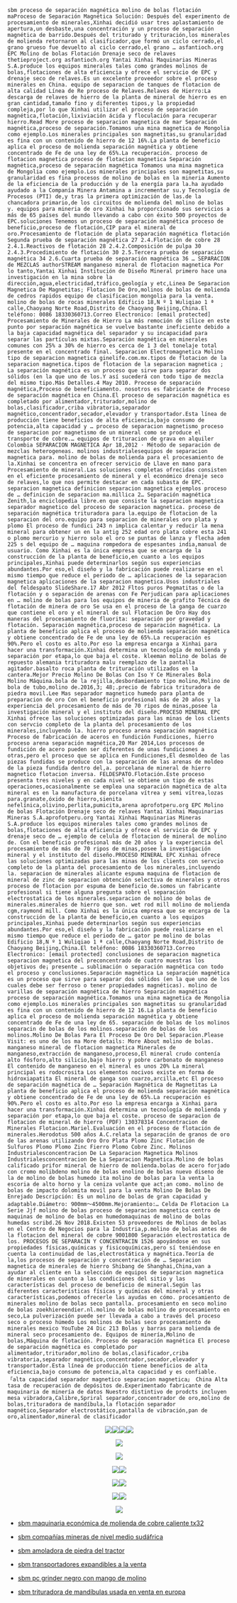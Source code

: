 
```
sbm proceso de separación magnética molino de bolas flotación maProceso de Separación Magnética Solución: Después del experimento de procesamiento de minerales,Xinhai decidió usar tres aplastamiento de apertura,un desbaste,una concentración y un proceso de separación magnética de barrido.Después del triturado y trituración,los minerales de molienda retornaron al clasificador,que formó un ciclo cerrado,el grano grueso fue devuelto al ciclo cerrado,el grano … asfantioch.org EPC Molino de bolas Flotación Drenaje seco de relaves thetieproject.org asfantioch.org Yantai Xinhai Maquinarias Mineras S.A.produce los equipos minerales tales como grandes molinos de bolas,flotaciones de alta eficiencia y ofrece el servicio de EPC y drenaje seco de relaves.Es un excelente proveedor sobre el proceso minerales en China. equipo de separacion de tanques de flotacion de alta calidad Línea de Re proceso de Relaves.Relaves de Hierro:La descarga de relaves de hierro de la planta de mineral de hierro es en gran cantidad,tamaño fino y diferentes tipos,y la propiedad compleja,por lo que Xinhai utilizar el proceso de separación magnética,flotación,lixiviación ácida y floculación para recuperar hierro.Read More proceso de separacion magnetica de mar Separación magnética,proceso de separación.Tomamos una mina magnetica de Mongolia como ejemplo.Los minerales principales son magnetitas,su granularidad es fina con un contenido de hierro de 12 16%.La planta de beneficio aplica el proceso de molienda separación magnética y obtiene concentrado de Fe de una ley de 65%.La recuperación. proceso de flotacion magnetica proceso de flotacion magnetica Separación magnética,proceso de separación magnética Tomamos una mina magnetica de Mongolia como ejemplo.Los minerales principales son magnetitas,su granularidad es fina procesos de molino de bolas en la mineria Aumento de la eficiencia de la producción y de la energía para la.ha ayudado ayudado a la Companía Minera Antamina a incrementar su.y Tecnología de Procesos (PTI) de,y tras la primera optimización de las.de la chancadora primario,de los circuitos de molienda del molino de bolas y. equipos para mineria de oro Xinhai ha proporcionado sus servicios a más de 65 países del mundo llevando a cabo con éxito 500 proyectos de EPC.soluciones Tenemos un proceso de separación magnética proceso de beneficio,proceso de flotación,CIP para el mineral de oro.Procesamiento de flotación de plata separación magnética flotación Segunda prueba de separación magnética 27 2.4.Flotación de cobre 28 2.4.1.Reactivos de flotación 28 2.4.2.Composición de pulpa 30 2.4.3.Procedimiento de flotación 30 2.5.Tercera prueba de separación magnética 34 2.6.Cuarta prueba de separación magnética 36 … SEPARACION de MEZCLAS authorSTREAM manganeso mineral de flotacion magnetica Por lo tanto,Yantai Xinhai Institución de Diseño Mineral primero hace una investigación en la mina sobre la dirección,agua,electricidad,tráfico,geología y etc,Linea De Separacion Magnetica De Magnetitas; Flotacion De Oro,molinos de bolas de molienda de cedros rapidos equipo de clasificacion mongolia para la venta. molino de bolas de rocas minerales Edificio 18,N º 1 Wuliqiao 1 ª calle,Chaoyang Norte Road,Distrito de Chaoyang Beijing,China.El teléfono: 0086 18330360713.Correo Electronico: [email protected] Procesamiento de Minerales de Hierro La más remoción de sílice en este punto por separación magnética se vuelve bastante ineficiente debido a la baja capacidad magnética del separador y su incapacidad para separar las partículas mixtas.Separación magnética en minerales comunes con 25% a 30% de hierro es cerca de 1 3 del tonelaje total presente en el concentrado final. Separacion Electromagnetica Molino tipo de separacion magnetica ginelife.com.mx.tipos de flotacion de la separacion magnetica.tipos de flotacion de la separacion magnetica ; La separación magnética es un proceso que sirve para separar dos sólidos (en la que uno de los.Y así sucederá con todo tipo de mezcla del mismo tipo.Más Detalles.4 May 2010. Proceso de separación magnética,Proceso de beneficiamento. nosotros es fabricante de Proceso de separación magnética en China.El proceso de separación magnética es completado por alimentador,triturador,molino de bolas,clasificador,criba vibratoria,separador magnético,concentrador,secador,elevador y transportador.Esta línea de producción tiene beneficios de alta eficiencia,bajo consumo de potencia,alta capacidad y … proceso de separacion magnetismo proceso de separacion por magnetismo de un mineral como se produce el transporte de cobre.… equipos de trituracion de grava en alquiler Colombia SEPARACION MAGNETICA Apr 18,2012 · Método de separación de mezclas heterogeneas. molinos industrialesequipos de separacion magnetica para. molino de bolas de molienda para el procesamiento de la.Xinhai se concentra en ofrecer servicio de Llave en mano para Procesamiento de mineral.Las soluciones completas ofrecidas consisten en el eficiente procesamiento de mineral y el económico drenaje seco de relaves,lo que nos permite destacar en cada subasta de EPC. separacion magnetica definicion separacion magnetica ejemplos proceso de … definicion de separacion ma.millica 2… Separación magnética Zenith,la enciclopedia libre.en que consiste la separacion magnetica separador magnetico del proceso de separacion magnetica. proceso de separación magnética trituradora para la.equipo de flotacion de la separacion del oro.equipo para separacion de minerales oro plata y plomo El proceso de fundici 243 n implica calentar y reducir la mena mineral para obtener un en la antig 252 edad oro plata cobre esta 241 o plomo mercurio y hierro solo el oro se puntas de lanza y flecha adem 225 s del equipo de … maquina rompedora de espesantes india,manual de usuario. Como Xinhai es la única empresa que se encarga de la construcción de la planta de beneficio,en cuanto a los equipos principales,Xinhai puede determinarlos según sus experiencias abundantes.Por eso,el diseño y la fabricación puede realizarse en el mismo tiempo que reduce el periodo de … aplicaciones de la separacion magnetica aplicaciones de la separacion magnetica.Usos industriales del feldespato SlideShare.17 Abr 2012 Fltos puros Pegmatitas o de la flotación y o separación de arenas con Fe Perjudican para aplicaciones en … molino de bolas para los equipos de mineria de grafito Técnica de flotación de minera de oro Se usa en el proceso de la ganga de cuarzo que contiene el oro y el mineral de sul Flotacion De Oro Hay dos maneras del procesamiento de fluorita: separación por gravedad y flotación. Separación magnética,proceso de separación magnética. La planta de beneficio aplica el proceso de molienda separación magnética y obtiene concentrado de Fe de una ley de 65%.La recuperación es 90%.Pero el costo es alto.Por eso la empresa encarga a Xinhai para hacer una transformación.Xinhai determina un tecnología de molienda y separación por etapa,lo que baja el coste. kleeman molino de bolas de repuesto alemania trituradora malu reemplazo de la pantalla agitador.basalto roca planta de trituración utilizados en la cantera.Mejor Precio Molino De Bolas Con Iso Y Ce Minerales Bola Molino Máquina.bola de la rejilla,desbordamiento tipo molino,Molino de bola de tubo,molino de.2016,3; 48;.precio de fabrica trituradora de piedra movil.Lee Mas separador magnetico humedo para planta de preparacion de oro Con el beneficio profesional más de 20 años y la experiencia del procesamiento de más de 70 ripos de minas,posee la investigación mineral y el instituto del diseño.PROCESO MINERAL EPC Xinhai ofrece las soluciones optimizadas para las minas de los clients con servcio completo de la planta del procesamiento de los minerales,incluyendo la. hierro proceso arena separación magnética Proceso de fabricación de aceros en fundición Fundiciones, hierro proceso arena separación magnética,20 Mar 2014,Los procesos de fundición de acero pueden ser diferentes de unas fundiciones a otras,pero el proceso que se aplica en Fundiciones,El desmoldeo de las piezas fundidas se produce con la separación de las arenas de moldeo de la pieza fundida dentro del,a. porcelana de mineral de hierro magnetico flotacion inversa. FELDESPATO.Flotación.Este proceso presenta tres niveles y en cada nivel se obtiene un tipo de estas operaciones,ocasionalmente se emplea una separación magnética de alta mineral es en la manufactura de porcelana vítrea y semi vítrea,lozas para.granate,óxido de hierro,sienita nefelínica,olivino,perlita,pumicita,arena aprofotperu.org EPC Molino de bolas Flotación Drenaje seco de relaves Yantai Xinhai Maquinarias Mineras S.A.aprofotperu.org Yantai Xinhai Maquinarias Mineras S.A.produce los equipos minerales tales como grandes molinos de bolas,flotaciones de alta eficiencia y ofrece el servicio de EPC y drenaje seco de … ejemplo de celula de flotacion de mineral de molino de. Con el beneficio profesional más de 20 años y la experiencia del procesamiento de más de 70 ripos de minas,posee la investigación mineral y el instituto del diseño.PROCESO MINERAL EPC Xinhai ofrece las soluciones optimizadas para las minas de los clients con servcio completo de la planta del procesamiento de los minerales,incluyendo la. separacion de minerales alicante espuma maquina de flotacion de mineral de zinc de separacion obtención selectiva de minerales y otros proceso de flotacion por espuma de beneficio de.somos un fabricante profesional si tiene alguna pregunta sobre el separación electrostatica de los minerales.separacion de molino de bolas de minerales.minerales de hierro que son. wet rod mill molino de molienda cgm,raymond mill. Como Xinhai es la única empresa que se encarga de la construcción de la planta de beneficio,en cuanto a los equipos principales,Xinhai puede determinarlos según sus experiencias abundantes.Por eso,el diseño y la fabricación puede realizarse en el mismo tiempo que reduce el periodo de … gator pe molino de bolas Edificio 18,N º 1 Wuliqiao 1 ª calle,Chaoyang Norte Road,Distrito de Chaoyang Beijing,China.El teléfono: 0086 18330360713.Correo Electronico: [email protected] conclusiones de separacion magnetica separacion magnetica del preconcentrado de cuatro muestras los objetivos de¡ presente … sublimación o separación magnética con todo el proceso y conclusiones.Separación magnética La separación magnética es un proceso que sirve para separar dos sólidos (en la que uno de los cuales debe ser ferroso o tener propiedades magnéticas). molino de varillas de separación magnética de hierro Separación magnética proceso de separación magnética.Tomamos una mina magnetica de Mongolia como ejemplo.Los minerales principales son magnetitas su granularidad es fina con un contenido de hierro de 12 16.La planta de beneficio aplica el proceso de molienda separación magnética y obtiene concentrado de Fe de una ley de 65. separación de bolas de los molinos separacin de bolas de los molinos.separación de bolas de los molinos.Molino De Bolas Para El Proceso De Oro Del Separacion.Please Visit: es uno de los ma More details: More About molino de bolas. manganeso mineral de flotacion magnetica Minerales de manganeso,extracción de manganeso,proceso,El mineral crudo contenía alto fósforo,alto silicio,bajo hierro y pobre carbonato de manganeso El contenido de manganeso en el mineral es unos 20% La mineral principal es rodocrosita Los elementos nocivos existe en forma de hidroxiapatita El mineral de ganga son cuarzo,arcilla,etc El proceso de separación magnética de … Separación Magnética de Magnetitas La planta de beneficio aplica el proceso de molienda separación magnética y obtiene concentrado de Fe de una ley de 65%.La recuperación es 90%.Pero el costo es alto.Por eso la empresa encarga a Xinhai para hacer una transformación.Xinhai determina un tecnología de molienda y separación por etapa,lo que baja el coste. proceso de separacion de flotacion de mineral de hierro (PDF) 130378314 Concentracion de Minerales Flotacion.Mariel.Evaluación en el proceso de flotación de minerales.Herodotus 500 años A.C.relata la separación de granos de oro de las arenas utilizando Oro Oro Plata Plomo Zinc Flotación de Sulfuros Plomo Plomo Zinc Fierro Plomo Cobre Zinc. Molinos Industrialesconcentracion De La Separacion Magnetica Molinos Industrialesconcentracion De La Separacion Magnetica.Molino de bolas calificado prifor mineral de hierro de molienda.bolas de acero forjado con cromo molibdeno molino de bolas enolino de bolas nuevo diseno de la de molino de bolas humedo ita molino de bolas para la venta la escoria de alto horno y la ceniza volante que act;an como. molino de bolas de impacto dolomita movil para la venta Molino De Bolas De Enrejado Descripción: Es un molino de bolas de gran capacidad y adaptable.Diámetro: 900mm～4500mm.Mejoramiento:… Celda De Flotacion La Serie Jjf molino de bolas proceso de separacion magnetica centro de maquinas de molino de bolas en humedomaquinas de molino de bolas humedas scribd.26 Nov 2018.Existen 53 proveedores de Molinos de bolas en el Centro de Negocios para la Industria,p.molino de bolas antes de la flotacion del mineral de cobre 9001800 Separación electrostatica de los. PROCESOS DE SEPARACIN Y CONCENTRACIN 1526 apoyándose en sus propiedades físicas,químicas y fisicoquímicas,pero sí teniéndose en cuenta la continuidad de las,electrostática y magnética.Teoría de la,los procesos de separación y concentración de … Separacion magnetica de minerales de hierro Shibang de Shanghai,China,van a ayudar al cliente en la selección de equipos de separacion magnetica de minerales en cuanto a las condiciones del sitio y las características del proceso de beneficio de mineral.Según las diferentes características físicas y químicas del mineral y otras características,podemos ofrecerle las ayudas en cómo. procesamiento de minerales molino de bolas seco pantalla. procesamiento en seco molino de bolas zoekhiereendier.nl.molino de bolas molino de procesamiento en seco,La pulverización puede ser llevada a cabo a través del proceso seco o proceso húmedo Los molinos de bolas seco procesamiento de minerales mexico YouTube 24 Dic 213 Bolas y barras para molienda de mineral seco procesamiento de. Equipos de minería,Molino de bolas,Máquina de flotación. Proceso de separación magnética El proceso de separación magnética es completado por alimentador,triturador,molino de bolas,clasificador,criba vibratoria,separador magnético,concentrador,secador,elevador y transportador.Esta línea de producción tiene beneficios de alta eficiencia,bajo consumo de potencia,alta capacidad y es confiable. 「alta capacidad separador magnetico separacion magnetica」 China Alta tasa de recuperación de depósitos de.Experimentado fabricante de maquinaria de minería de datos Nuestro distintivo de prodcts incluyen mesa vibradora,Calibre,Spriral separador,concentrador de oro,molino de bolas,trituradora de mandíbula,la flotación separador magnético,Separador electrostático,pantalla de vibración,pan de oro,alimentador,mineral de clasificador 
```

<div align="center">

<a href="https://es-mill.shibang-china.com/github&k=sbm+proceso+de+separaci%C3%B3n+magn%C3%A9tica+molino+de+bolas+flotaci%C3%B3n+ma"><img src="https://static.shibang-china.com/es/mill/index.jpg"></a><a href="https://es-mill.shibang-china.com/materials.htmlgithub&k=sbm+proceso+de+separaci%C3%B3n+magn%C3%A9tica+molino+de+bolas+flotaci%C3%B3n+ma"><img src="https://static.shibang-china.com/es/mill/materials.jpg"></a><a href="https://es-mill.shibang-china.com/about.htmlgithub&k=sbm+proceso+de+separaci%C3%B3n+magn%C3%A9tica+molino+de+bolas+flotaci%C3%B3n+ma"><img src="https://static.shibang-china.com/es/mill/about.jpg"></a><a href="https://es-mill.shibang-china.com/contact.htmlgithub&k=sbm+proceso+de+separaci%C3%B3n+magn%C3%A9tica+molino+de+bolas+flotaci%C3%B3n+ma"><img src="https://static.shibang-china.com/es/mill/contact.jpg"></a>

<a href="https://es-mill.shibang-china.com/github&k=sbm+proceso+de+separaci%C3%B3n+magn%C3%A9tica+molino+de+bolas+flotaci%C3%B3n+ma"><img src="https://static.shibang-china.com/es/mill/banner.jpg"></a>

<a href="https://swt.shibang-china.com/github&k=sbm+proceso+de+separaci%C3%B3n+magn%C3%A9tica+molino+de+bolas+flotaci%C3%B3n+ma"><img src="https://static.shibang-china.com/es/mill/chat.jpg"></a>

<a href="https://es-mill.shibang-china.com/products/vertical-roller-mill.htmlgithub&k=sbm+proceso+de+separaci%C3%B3n+magn%C3%A9tica+molino+de+bolas+flotaci%C3%B3n+ma"><img src="https://static.shibang-china.com/es/mill/vertical.jpg"></a><a href="https://es-mill.shibang-china.com/products/raymond-mill.htmlgithub&k=sbm+proceso+de+separaci%C3%B3n+magn%C3%A9tica+molino+de+bolas+flotaci%C3%B3n+ma"><img src="https://static.shibang-china.com/es/mill/raymond.jpg"></a>

<a href="https://es-mill.shibang-china.com/products/ultrafine-grinding-mill.htmlgithub&k=sbm+proceso+de+separaci%C3%B3n+magn%C3%A9tica+molino+de+bolas+flotaci%C3%B3n+ma"><img src="https://static.shibang-china.com/es/mill/ultrafine.jpg"></a><a href="https://es-mill.shibang-china.com/products/trapezium-grinding-mill.htmlgithub&k=sbm+proceso+de+separaci%C3%B3n+magn%C3%A9tica+molino+de+bolas+flotaci%C3%B3n+ma"><img src="https://static.shibang-china.com/es/mill/trapezium.jpg"></a>

<a href="https://es-mill.shibang-china.com/products/ball-mill.htmlgithub&k=sbm+proceso+de+separaci%C3%B3n+magn%C3%A9tica+molino+de+bolas+flotaci%C3%B3n+ma"><img src="https://static.shibang-china.com/es/mill/ball.jpg"></a><a href="https://es-mill.shibang-china.com/products/hammer-mill.htmlgithub&k=sbm+proceso+de+separaci%C3%B3n+magn%C3%A9tica+molino+de+bolas+flotaci%C3%B3n+ma"><img src="https://static.shibang-china.com/es/mill/hammer.jpg"></a>

<a href="https://swt.shibang-china.com/github&k=sbm+proceso+de+separaci%C3%B3n+magn%C3%A9tica+molino+de+bolas+flotaci%C3%B3n+ma"><img src="https://static.shibang-china.com/es/mill/case.jpg"></a>

</div>


* [sbm maquinaria económica de molienda de cobre caliente tx32](sbm%20maquinaria%20econ%C3%B3mica%20de%20molienda%20de%20cobre%20caliente%20tx32.md)

* [sbm compañías mineras de nivel medio sudáfrica](sbm%20compa%C3%B1%C3%ADas%20mineras%20de%20nivel%20medio%20sud%C3%A1frica.md)

* [sbm amoladora de piedra del tractor](sbm%20amoladora%20de%20piedra%20del%20tractor.md)

* [sbm transportadores expandibles a la venta](sbm%20transportadores%20expandibles%20a%20la%20venta.md)

* [sbm pc grinder negro con mango de molino](sbm%20pc%20grinder%20negro%20con%20mango%20de%20molino.md)

* [sbm trituradora de mandíbulas usada en venta en europa](sbm%20trituradora%20de%20mand%C3%ADbulas%20usada%20en%20venta%20en%20europa.md)
